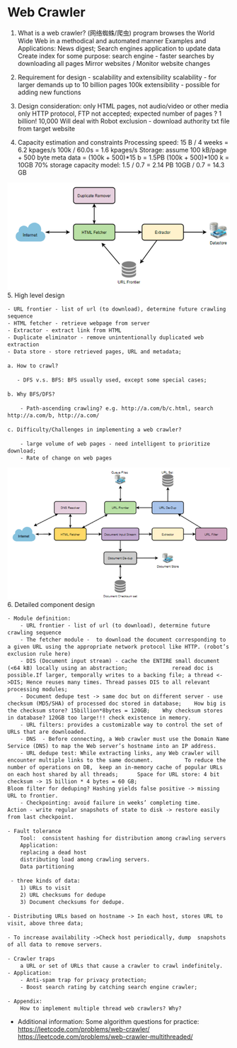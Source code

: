 # Web Crawler
1. What is a web crawler? (网络蜘蛛/爬虫)
program browses the World Wide Web in a methodical and automated manner
Examples and Applications: 
News digest;
Search engines application to update data
Create index for some purpose: search engine - faster searches by downloading all pages
Mirror websites / Monitor website changes  
		
2. Requirement for design - scalability and extensibility
scalability - for larger demands up to 10 billion pages
					100k 
extensibility - possible for adding new functions

3. Design consideration:
only HTML pages, not audio/video or other media
only HTTP protocol, FTP not accepted;
expected number of pages ? 1 billion! 10,000
Will deal with Robot exclusion - download authority txt file from target website

4. Capacity estimation and constraints
Processing speed: 15 B / 4 weeks = 6.2 kpages/s
100k / 60.0s = 1.6 kpages/s
Storage: 
assume 100 kB/page + 500 byte meta data = (100k + 500)*15 b = 1.5PB
(100k + 500)*100 k  = 10GB
70% storage capacity model: 1.5 / 0.7 = 2.14 PB
10GB / 0.7 = 14.3 GB

![High level design](webcrawlerSim.png)
5. High level design

    - URL frontier - list of url (to download), determine future crawling sequence
    - HTML fetcher - retrieve webpage from server
    - Extractor - extract link from HTML
    - Duplicate eliminator - remove unintentionally duplicated web extraction
    - Data store - store retrieved pages, URL and metadata;

    a. How to crawl?
       
       - DFS v.s. BFS: BFS usually used, except some special cases;

    b. Why BFS/DFS?
    
        - Path-ascending crawling? e.g. http://a.com/b/c.html, search http://a.com/b, http://a.com/ 

    c. Difficulty/Challenges in implementing a web crawler?
    
        - large volume of web pages - need intelligent to prioritize download;
        - Rate of change on web pages

![Detailed design](webcrawlerDetailed.png)
6. Detailed component design

    - Module definition:
        - URL frontier - list of url (to download), determine future crawling sequence
        - The fetcher module -  to download the document corresponding to a given URL using the appropriate network protocol like HTTP. (robot’s exclusion rule here)
        - DIS (Document input stream) - cache the ENTIRE small document (<64 kB) locally using an abstraction; 				reread doc is possible.If larger, temporally writes to a backing file; a thread <->DIS; Hence reuses many times. Thread passes DIS to all relevant processing modules;
        - Document dedupe test -> same doc but on different server - use checksum (MD5/SHA) of processed doc stored in database; 	How big is the checksum store? 15billion*8bytes = 120GB; 	Why checksum stores in database? 120GB too large!!! check existence in memory.
        - URL filters: provides a customizable way to control the set of URLs that are downloaded.
        - DNS  - Before connecting, a Web crawler must use the Domain Name Service (DNS) to map the Web server’s hostname into an IP address.
        - URL dedupe test: While extracting links, any Web crawler will encounter multiple links to the same document. 			To reduce the number of operations on DB,  keep an in-memory cache of popular URLs on each host shared by all threads;		Space for URL store: 4 bit checksum -> 15 billion * 4 bytes = 60 GB;									Bloom filter for deduping? Hashing yields false positive -> missing URL to frontier.
        - Checkpointing: avoid failure in weeks’ completing time. 		Action - write regular snapshots of state to disk -> restore easily from last checkpoint.

    - Fault tolerance
        Tool:  consistent hashing for distribution among crawling servers
        Application: 
        replacing a dead host 
        distributing load among crawling servers.
        Data partitioning

     - three kinds of data: 
        1) URLs to visit 
        2) URL checksums for dedupe 
        3) Document checksums for dedupe.

    - Distributing URLs based on hostname -> In each host, stores URL to visit, above three data;

    - To increase availability ->Check host periodically, dump  snapshots of all data to remove servers.

    - Crawler traps
        a URL or set of URLs that cause a crawler to crawl indefinitely.
    - Application:
        - Anti-spam trap for privacy protection;
        - Boost search rating by catching search engine crawler;

    - Appendix:
        How to implement multiple thread web crawlers? Why?



- Additional information:
	Some algorithm questions for practice:
https://leetcode.com/problems/web-crawler/
	https://leetcode.com/problems/web-crawler-multithreaded/
	



